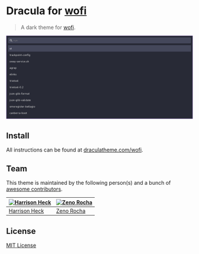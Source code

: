# Dracula for [wofi](https://hg.sr.ht/~scoopta/wofi)

> A dark theme for [wofi](https://hg.sr.ht/~scoopta/wofi).

![Screenshot](./screenshot.png)

## Install

All instructions can be found at [draculatheme.com/wofi](https://draculatheme.com/wofi).

## Team

This theme is maintained by the following person(s) and a bunch of [awesome contributors](https://github.com/dracula/template/graphs/contributors).

[![Harrison Heck](https://avatars0.githubusercontent.com/u/1037526?v=3&s=70)](https://github.com/nesl247) | [![Zeno Rocha](https://avatars2.githubusercontent.com/u/398893?v=3&s=70)](https://github.com/zenorocha)
--- | ---
[Harrison Heck](https://github.com/nesl247) | [Zeno Rocha](https://github.com/zenorocha)

## License

[MIT License](./LICENSE)
